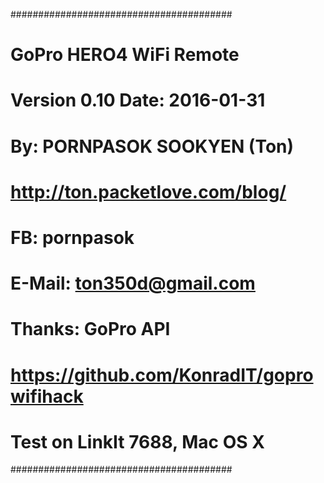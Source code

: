 ########################################
# GoPro HERO4 WiFi Remote              #
# Version 0.10 Date: 2016-01-31        #
# By: PORNPASOK SOOKYEN (Ton)		   #
# http://ton.packetlove.com/blog/	   #
# FB: pornpasok                        #
# E-Mail: ton350d@gmail.com            #
# Thanks: GoPro API					   #
# https://github.com/KonradIT/goprowifihack #
# Test on LinkIt 7688, Mac OS X		   #
########################################
